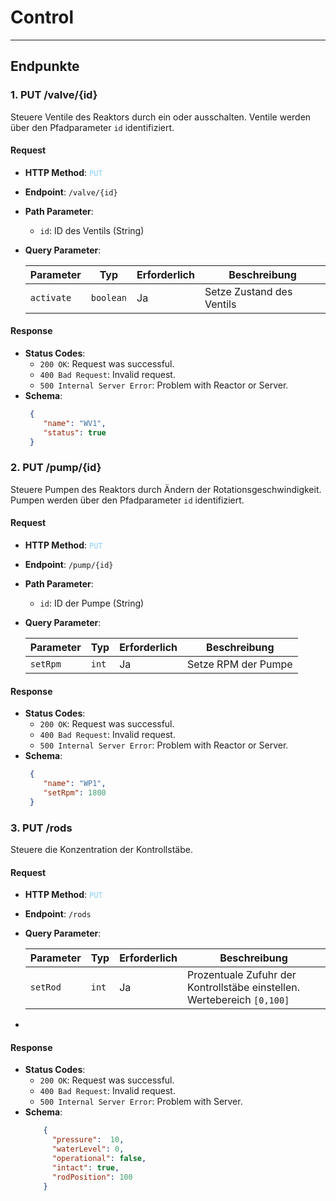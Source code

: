 # Control


---
## Endpunkte

### **1. PUT /valve/{id}**
Steuere Ventile des Reaktors durch ein oder ausschalten. Ventile werden über den Pfadparameter `id` identifiziert.

#### Request
- **HTTP Method**:  <code style="color : lightskyblue">PUT</code>
- **Endpoint**: `/valve/{id}`
- **Path Parameter**:
    - `id`: ID des Ventils (String)
- **Query Parameter**:

    | Parameter  | Typ       | Erforderlich | Beschreibung              |  
    |------------|-----------|--------------|---------------------------|
    | `activate` | `boolean` | Ja           | Setze Zustand des Ventils |

#### Response
- **Status Codes**:
    - `200 OK`: Request was successful.
    - `400 Bad Request`: Invalid request.
    - `500 Internal Server Error`: Problem with Reactor or Server.
- **Schema**:
    ```json
     {
        "name": "WV1",
        "status": true
     }    
    ```

### **2. PUT /pump/{id}**
Steuere Pumpen des Reaktors durch Ändern der Rotationsgeschwindigkeit. Pumpen werden über den Pfadparameter `id` identifiziert.

#### Request
- **HTTP Method**: <code style="color :  lightskyblue">PUT</code>
- **Endpoint**: `/pump/{id}`
- **Path Parameter**:
    - `id`: ID der Pumpe (String)
- **Query Parameter**:

  | Parameter | Typ   | Erforderlich | Beschreibung        |  
  |-----------|-------|--------------|---------------------|
  | `setRpm`  | `int` | Ja           | Setze RPM der Pumpe |

#### Response
- **Status Codes**:
    - `200 OK`: Request was successful.
    - `400 Bad Request`: Invalid request.
    - `500 Internal Server Error`: Problem with Reactor or Server.
- **Schema**:
    ```json
     {
        "name": "WP1",
        "setRpm": 1800
     }    
    ```


### **3. PUT /rods**
Steuere die Konzentration der Kontrollstäbe.

#### Request
- **HTTP Method**:  <code style="color :  lightskyblue">PUT</code>
- **Endpoint**: `/rods`
- **Query Parameter**:

  | Parameter | Typ   | Erforderlich | Beschreibung                                                            |  
  |-----------|-------|--------------|-------------------------------------------------------------------------|
  | `setRod`  | `int` | Ja           | Prozentuale Zufuhr der Kontrollstäbe einstellen. Wertebereich `[0,100]` |
- 
#### Response
- **Status Codes**:
    - `200 OK`: Request was successful.
    - `400 Bad Request`: Invalid request.
    - `500 Internal Server Error`: Problem with Server.
- **Schema**:
    ```json
        {
          "pressure":  10,
          "waterLevel": 0,
          "operational": false,
          "intact": true,
          "rodPosition": 100
        }      
    ```